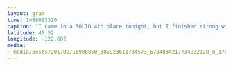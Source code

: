 ```yaml
---
layout: gram
time: 1488093320
caption: "I came in a SOLID 4th place tonight, but I finished strong with a win in the last round! #pdxbeehive #mexicantrain"
latitude: 45.52
longitude: -122.682
media:
- media/posts/201702/16908850_385923611784573_6784834217734832128_n_17852121079139245.jpg
---
```


